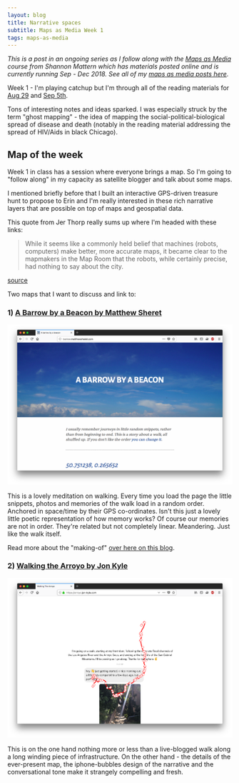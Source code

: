 ```yaml
---
layout: blog
title: Narrative spaces
subtitle: Maps as Media Week 1
tags: maps-as-media
---
```


*This is a post in an ongoing series as I follow along with the [Maps as Media](http://www.wordsinspace.net/mapsmedia/fall2018/) course from Shannon Mattern which has materials posted online and is currently running Sep - Dec 2018. See all of my [maps as media posts here](https://tomcritchlow.com/maps-as-media/)*.

Week 1 - I'm playing catchup but I'm through all of the reading materials for [Aug 29](http://www.wordsinspace.net/mapsmedia/fall2018/portfolio/august-29-calibrating-the-compass/) and [Sep 5th](http://www.wordsinspace.net/mapsmedia/fall2018/portfolio/september-5-cartographic-futures-presents-pasts/).

Tons of interesting notes and ideas sparked. I was especially struck by the term "ghost mapping" - the idea of mapping the social-political-biological spread of disease and death (notably in the reading material addressing the spread of HIV/Aids in black Chicago).

## Map of the week

Week 1 in class has a session where everyone brings a map. So I'm going to "follow along" in my capacity as satellite blogger and talk about some maps.

I mentioned briefly before that I built an interactive GPS-driven treasure hunt to propose to Erin and I'm really interested in these rich narrative layers that are possible on top of maps and geospatial data.

This quote from Jer Thorp really sums up where I'm headed with these links:

> While it seems like a commonly held belief that machines (robots, computers) make better, more accurate maps, it became clear to the mapmakers in the Map Room that the robots, while certainly precise, had nothing to say about the city.

[source](https://placesjournal.org/article/mappings-intelligent-agents/)

Two maps that I want to discuss and link to:

### 1) [A Barrow by a Beacon by Matthew Sheret](http://barrow.matthewsheret.com/)

![](/images/barrow.png)

This is a lovely meditation on walking. Every time you load the page the little snippets, photos and memories of the walk load in a random order. Anchored in space/time by their GPS co-ordinates. Isn't this just a lovely little poetic representation of how memory works? Of course our memories are not in order. They're related but not completely linear. Meandering. Just like the walk itself.

Read more about the "making-of" [over here on this blog](https://matthewsheret.wordpress.com/2015/03/31/making-a-barrow-by-a-beacon/).

### 2) [Walking the Arroyo by Jon Kyle](https://arroyo.jon-kyle.com/)

![](/images/arroyo.png)

This is on the one hand nothing more or less than a live-blogged walk along a long winding piece of infrastructure. On the other hand - the details of the ever-present map, the iphone-bubbles design of the narrative and the conversational tone make it strangely compelling and fresh.